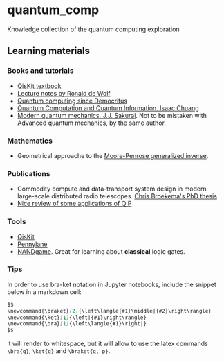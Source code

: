 # quantum_comp

Knowledge collection of the quantum computing exploration

## Learning materials

### Books and tutorials

- [QisKit textbook](https://qiskit.org/textbook/preface.html)
- [Lecture notes by Ronald de Wolf](https://homepages.cwi.nl/~rdewolf/qcnotes.pdf)
- [Quantum computing since Democritus](https://www.scottaaronson.com/democritus/)
- [Quantum Computation and Quantum Information. Isaac Chuang](https://www.bol.com/nl/nl/p/quantum-computation-and-quantum-information/1001004010977341/?s2a=)
- [Modern quantum mechanics. J.J. Sakurai](https://www.bol.com/nl/nl/p/modern-quantum-mechanics/9300000013146000/). Not to be mistaken with Advanced quantum mechanics, by the same author.

### Mathematics

- Geometrical approache to the [Moore-Penrose generalized inverse](https://www.cantorsparadise.com/demystifying-the-moore-penrose-generalized-inverse-a1b989a1dd49).

### Publications

- Commodity compute and data-transport system design in modern large-scale distributed radio telescopes. [Chris Broekema's PhD thesis](https://www.astron.nl/~broekema/Thesis/PhD-Thesis.pdf)
- [Nice review of some applications of QIP](https://arxiv.org/pdf/2203.01831.pdf)

### Tools
- [QisKit](https://qiskit.org/)
- [Pennylane](https://pennylane.ai/)
- [NANDgame](https://nandgame.com/). Great for learning about **classical** logic gates.

### Tips
In order to use bra-ket notation in Jupyter notebooks, include the snippet below in a markdown cell:

```markdown
$$
\newcommand{\braket}[2]{\left\langle{#1}\middle|{#2}\right\rangle}
\newcommand{\ket}[1]{\left|{#1}\right\rangle}
\newcommand{\bra}[1]{\left\langle{#1}\right|}
$$
```

it will render to whitespace, but it will allow to use the latex commands `\bra{q}`, `\ket{q}` and `\braket{q, p}`.
